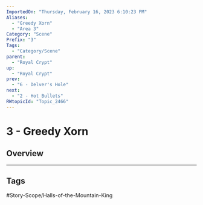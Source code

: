```yaml
---
ImportedOn: "Thursday, February 16, 2023 6:10:23 PM"
Aliases:
  - "Greedy Xorn"
  - "Area 3"
Category: "Scene"
Prefix: "3"
Tags:
  - "Category/Scene"
parent:
  - "Royal Crypt"
up:
  - "Royal Crypt"
prev:
  - "6 - Delver's Hole"
next:
  - "2 - Hot Bullets"
RWtopicId: "Topic_2466"
---
```

# 3 - Greedy Xorn
## Overview

---
## Tags
#Story-Scope/Halls-of-the-Mountain-King

